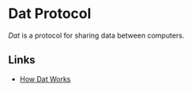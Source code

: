 # Dat Protocol

<dfn>Dat</dfn> is a protocol for sharing data between computers. 

## Links

-   [How Dat Works](https://datprotocol.github.io/how-dat-works/)
